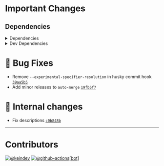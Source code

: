 # Important Changes

## Dependencies

<details>
<summary>Dependencies</summary>

- Changed **[standard-shared-config](https://www.npmjs.com/package/standard-shared-config)** from `^4.0.17` to `^4.0.18`

</details>

<details>
<summary>Dev Dependencies</summary>

- Changed **[@tagproject/docs-shared-config](https://www.npmjs.com/package/@tagproject/docs-shared-config)** from `^1.1.1` to `^1.1.2`
- Changed **[@tagproject/vscode-shared-config](https://www.npmjs.com/package/@tagproject/vscode-shared-config)** from `^2.0.4` to `^2.0.5`
- Changed **[changelog-guru](https://www.npmjs.com/package/changelog-guru)** from `^4.0.8` to `^4.0.9`
- Changed **[cspell](https://www.npmjs.com/package/cspell)** from `^6.14.3` to `^6.15.0`
- Changed **[prettier](https://www.npmjs.com/package/prettier)** from `^2.7.1` to `^2.8.0`

</details>

# :bug: Bug Fixes

- Remove `--experimental-specifier-resolution` in husky commit hook [`39aa5b5`](https://github.com/tagproject/base-shared-config/commit/39aa5b58bf8a6332b4e69e87c0d0888729ba5d0d)
- Add minor releases to `auto-merge` [`19fb5f7`](https://github.com/tagproject/base-shared-config/commit/19fb5f705ad36edf982ff4c28841cc2c6e298d73)

# :memo: Internal changes

- Fix descriptions [`c0b848b`](https://github.com/tagproject/base-shared-config/commit/c0b848b0cb141b7b59cf02a8ab7f4c1cec8777ea)

---

# Contributors

[![@keindev](https://avatars.githubusercontent.com/u/4527292?v=4&s=40)](https://github.com/keindev) [![@github-actions[bot]](https://avatars.githubusercontent.com/in/15368?v=4&s=40)](https://github.com/github-actions%5Bbot%5D)
